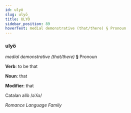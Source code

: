 ```yaml
---
id: ulyö
slug: ulyö
title: ULYÖ
sidebar_position: 89
hoverText: medial demonstrative (that/there) § Pronoun
---
```


### ulyö

*medial demonstrative (that/there)* **§** Pronoun

**Verb**: to be that

**Noun**: that

**Modifier**: that

Catalan allò /əˈʎɔ/

*Romance Language Family*